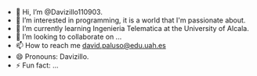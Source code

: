 - 👋 Hi, I’m @Davizillo110903.
- 👀 I’m interested in programming, it is a world that I'm passionate about.
- 🌱 I’m currently learning Ingenieria Telematica at the University of Alcala.
- 💞️ I’m looking to collaborate on ...
- 📫 How to reach me david.paluso@edu.uah.es
- 😄 Pronouns: Davizillo.
- ⚡ Fun fact: ...
